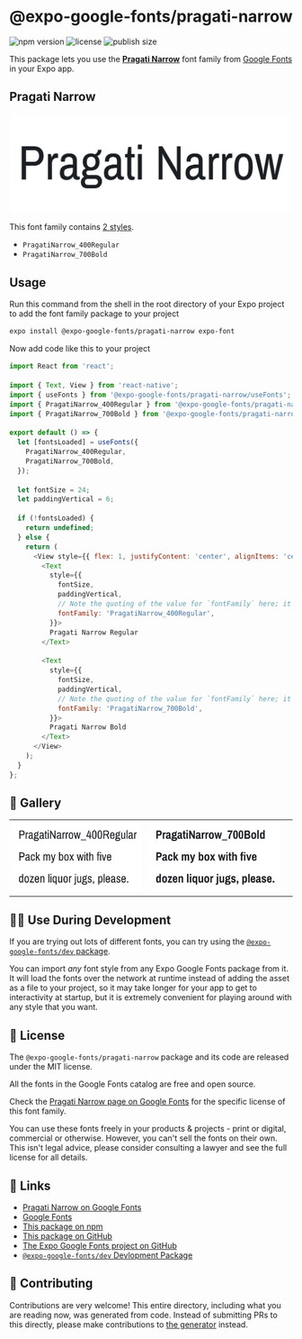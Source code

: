 # @expo-google-fonts/pragati-narrow

![npm version](https://flat.badgen.net/npm/v/@expo-google-fonts/pragati-narrow)
![license](https://flat.badgen.net/github/license/expo/google-fonts)
![publish size](https://flat.badgen.net/packagephobia/install/@expo-google-fonts/pragati-narrow)

This package lets you use the [**Pragati Narrow**](https://fonts.google.com/specimen/Pragati+Narrow) font family from [Google Fonts](https://fonts.google.com/) in your Expo app.

## Pragati Narrow

![Pragati Narrow](./font-family.png)

This font family contains [2 styles](#-gallery).

- `PragatiNarrow_400Regular`
- `PragatiNarrow_700Bold`

## Usage

Run this command from the shell in the root directory of your Expo project to add the font family package to your project
```sh
expo install @expo-google-fonts/pragati-narrow expo-font
```

Now add code like this to your project
```js
import React from 'react';

import { Text, View } from 'react-native';
import { useFonts } from '@expo-google-fonts/pragati-narrow/useFonts';
import { PragatiNarrow_400Regular } from '@expo-google-fonts/pragati-narrow/400Regular';
import { PragatiNarrow_700Bold } from '@expo-google-fonts/pragati-narrow/700Bold';

export default () => {
  let [fontsLoaded] = useFonts({
    PragatiNarrow_400Regular,
    PragatiNarrow_700Bold,
  });

  let fontSize = 24;
  let paddingVertical = 6;

  if (!fontsLoaded) {
    return undefined;
  } else {
    return (
      <View style={{ flex: 1, justifyContent: 'center', alignItems: 'center' }}>
        <Text
          style={{
            fontSize,
            paddingVertical,
            // Note the quoting of the value for `fontFamily` here; it expects a string!
            fontFamily: 'PragatiNarrow_400Regular',
          }}>
          Pragati Narrow Regular
        </Text>

        <Text
          style={{
            fontSize,
            paddingVertical,
            // Note the quoting of the value for `fontFamily` here; it expects a string!
            fontFamily: 'PragatiNarrow_700Bold',
          }}>
          Pragati Narrow Bold
        </Text>
      </View>
    );
  }
};

```

## 🔡 Gallery


||||
|-|-|-|
|![PragatiNarrow_400Regular](./PragatiNarrow_400Regular.ttf.png)|![PragatiNarrow_700Bold](./PragatiNarrow_700Bold.ttf.png)|||


## 👩‍💻 Use During Development

If you are trying out lots of different fonts, you can try using the [`@expo-google-fonts/dev` package](https://github.com/expo/google-fonts/tree/master/font-packages/dev#readme).

You can import *any* font style from any Expo Google Fonts package from it. It will load the fonts
over the network at runtime instead of adding the asset as a file to your project, so it may take longer
for your app to get to interactivity at startup, but it is extremely convenient
for playing around with any style that you want.

## 📖 License

The `@expo-google-fonts/pragati-narrow` package and its code are released under the MIT license.

All the fonts in the Google Fonts catalog are free and open source.

Check the [Pragati Narrow page on Google Fonts](https://fonts.google.com/specimen/Pragati+Narrow) for the specific license of this font family.

You can use these fonts freely in your products & projects - print or digital, commercial or otherwise. However, you can't sell the fonts on their own. This isn't legal advice, please consider consulting a lawyer and see the full license for all details.

## 🔗 Links

- [Pragati Narrow on Google Fonts](https://fonts.google.com/specimen/Pragati+Narrow)
- [Google Fonts](https://fonts.google.com/)
- [This package on npm](https://www.npmjs.com/package/@expo-google-fonts/pragati-narrow)
- [This package on GitHub](https://github.com/expo/google-fonts/tree/master/font-packages/pragati-narrow)
- [The Expo Google Fonts project on GitHub](https://github.com/expo/google-fonts)
- [`@expo-google-fonts/dev` Devlopment Package](https://github.com/expo/google-fonts/tree/master/font-packages/dev)

## 🤝 Contributing

Contributions are very welcome! This entire directory, including what you are reading now, was generated from code. Instead of submitting PRs to this directly, please make contributions to [the generator](https://github.com/expo/google-fonts/tree/master/packages/generator) instead.
